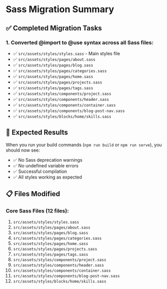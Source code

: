 # Sass Migration Summary

## ✅ Completed Migration Tasks

### 1. **Converted @import to @use syntax** across all Sass files:
- ✅ `src/assets/styles/styles.sass` - Main styles file
- ✅ `src/assets/styles/pages/about.sass`
- ✅ `src/assets/styles/pages/blog.sass`
- ✅ `src/assets/styles/pages/categories.sass`
- ✅ `src/assets/styles/pages/home.sass`
- ✅ `src/assets/styles/pages/projects.sass`
- ✅ `src/assets/styles/pages/tags.sass`
- ✅ `src/assets/styles/components/project.sass`
- ✅ `src/assets/styles/components/header.sass`
- ✅ `src/assets/styles/components/container.sass`
- ✅ `src/assets/styles/components/blog-post-nav.sass`
- ✅ `src/assets/styles/blocks/home/skills.sass`






## 🚀 Expected Results

When you run your build commands (`npm run build` or `npm run serve`), you should now see:
- ✅ No Sass deprecation warnings
- ✅ No undefined variable errors
- ✅ Successful compilation
- ✅ All styles working as expected


## 📋 Files Modified

### Core Sass Files (12 files):
1. `src/assets/styles/styles.sass`
2. `src/assets/styles/pages/about.sass`
3. `src/assets/styles/pages/blog.sass`
4. `src/assets/styles/pages/categories.sass`
5. `src/assets/styles/pages/home.sass`
6. `src/assets/styles/pages/projects.sass`
7. `src/assets/styles/pages/tags.sass`
8. `src/assets/styles/components/project.sass`
9. `src/assets/styles/components/header.sass`
10. `src/assets/styles/components/container.sass`
11. `src/assets/styles/components/blog-post-nav.sass`
12. `src/assets/styles/blocks/home/skills.sass`



